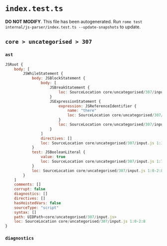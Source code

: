 # `index.test.ts`

**DO NOT MODIFY**. This file has been autogenerated. Run `rome test internal/js-parser/index.test.ts --update-snapshots` to update.

## `core > uncategorised > 307`

### `ast`

```javascript
JSRoot {
	body: [
		JSWhileStatement {
			body: JSBlockStatement {
				body: [
					JSBreakStatement {
						loc: SourceLocation core/uncategorised/307/input.js 1:15-1:20
					}
					JSExpressionStatement {
						expression: JSReferenceIdentifier {
							name: "there"
							loc: SourceLocation core/uncategorised/307/input.js 2:0-2:5 (there)
						}
						loc: SourceLocation core/uncategorised/307/input.js 2:0-2:6
					}
				]
				directives: []
				loc: SourceLocation core/uncategorised/307/input.js 1:13-2:8
			}
			test: JSBooleanLiteral {
				value: true
				loc: SourceLocation core/uncategorised/307/input.js 1:7-1:11
			}
			loc: SourceLocation core/uncategorised/307/input.js 1:0-2:8
		}
	]
	comments: []
	corrupt: false
	diagnostics: []
	directives: []
	hasHoistedVars: false
	sourceType: "script"
	syntax: []
	path: UIDPath<core/uncategorised/307/input.js>
	loc: SourceLocation core/uncategorised/307/input.js 1:0-2:8
}
```

### `diagnostics`

```

```

